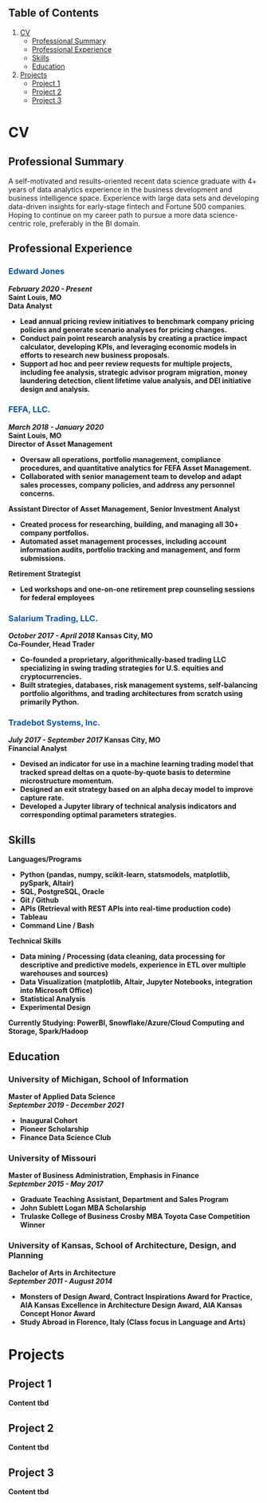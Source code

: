 ## Table of Contents
1. [CV](#cv)
    * [Professional Summary](#prof-summary)
    * [Professional Experience](#prof-experience)
    * [Skills](#skills)
    * [Education](#education)
2. [Projects](#projects)
    * [Project 1](#proj1)
    * [Project 2](#proj2)
    * [Project 3](#proj3)


# <a name="cv"></a>CV
## <a name="prof-summary"></a>Professional Summary
A self-motivated and results-oriented recent data science graduate with 4+ years of data analytics experience in the business development and business intelligence space. Experience with large data sets and developing data-driven insights for early-stage fintech and Fortune 500 companies. Hoping to continue on my career path to pursue a more data science-centric role, preferably in the BI domain.

## <a name="prof-experience"></a>Professional Experience
### <b><span style="color:#0C54A4">Edward Jones</span>
<i>February 2020 - Present</i><br/>
Saint Louis, MO <br/>
<b>Data Analyst</b>
- Lead annual pricing review initiatives to benchmark company pricing policies and generate scenario analyses for pricing changes.
- Conduct pain point research analysis by creating a practice impact calculator, developing KPIs, and leveraging economic models in efforts to research new business proposals.
- Support ad hoc and peer review requests for multiple projects, including fee analysis, strategic advisor program migration, money laundering detection, client lifetime value analysis, and DEI initiative design and analysis.


### <b><span style="color:#0C54A4">FEFA, LLC.</span>
<i>March 2018 - January 2020</i><br/>
Saint Louis, MO <br/>
<b>Director of Asset Management</b> <br/>
- Oversaw all operations, portfolio management, compliance procedures, and quantitative analytics for FEFA Asset Management.
- Collaborated with senior management team to develop and adapt sales processes, company policies, and address any personnel concerns.

<b>Assistant Director of Asset Management, Senior Investment Analyst</b> <br/>
- Created process for researching, building, and managing all 30+ company portfolios.
- Automated asset management processes, including account information audits, portfolio tracking and management, and form submissions.

<b>Retirement Strategist</b> <br/>
- Led workshops and one-on-one retirement prep counseling sessions for federal employees 

  
### <b><span style="color:#0C54A4">Salarium Trading, LLC.</span>
<i>October 2017 - April 2018</i>
Kansas City, MO <br/>
<b>Co-Founder, Head Trader</b>
- Co-founded a proprietary, algorithmically-based trading LLC specializing in swing trading strategies for U.S. equities and cryptocurrencies.
- Built strategies, databases, risk management systems, self-balancing portfolio algorithms, and trading architectures from scratch using primarily Python.


### <b><span style="color:#0C54A4">Tradebot Systems, Inc.</span>
<i>July 2017 - September 2017</i>
Kansas City, MO <br/>
<b>Financial Analyst</b>
- Devised an indicator for use in a machine learning trading model that tracked spread deltas on a quote-by-quote basis to determine microstructure momentum.
- Designed an exit strategy based on an alpha decay model to improve capture rate.
- Developed a Jupyter library of technical analysis indicators and corresponding optimal parameters strategies.

## <a name="skills"></a>Skills
<b>Languages/Programs</b>
- Python (pandas, numpy, scikit-learn, statsmodels, matplotlib, pySpark, Altair)
- SQL, PostgreSQL, Oracle
- Git / Github
- APIs (Retrieval with REST APIs into real-time production code)
- Tableau
- Command Line / Bash
  
<b>Technical Skills</b>
- Data mining / Processing (data cleaning, data processing for descriptive and predictive models, experience in ETL over multiple warehouses and sources)
- Data Visualization (matplotlib, Altair, Jupyter Notebooks, integration into Microsoft Office)
- Statistical Analysis
- Experimental Design
  
<b>Currently Studying:</b> PowerBI, Snowflake/Azure/Cloud Computing and Storage, Spark/Hadoop 

## <a name="education"></a>Education
### University of Michigan, School of Information
<b>Master of Applied Data Science</b><br/>
<i>September 2019 - December 2021</i>
- Inaugural Cohort
- Pioneer Scholarship
- Finance Data Science Club
  
### University of Missouri
<b>Master of Business Administration, Emphasis in Finance</b><br/>
<i>September 2015 -  May 2017</i>
- Graduate Teaching Assistant, Department and Sales Program
- John Sublett Logan MBA Scholarship
- Trulaske College of Business Crosby MBA Toyota Case Competition Winner
  
### University of Kansas, School of Architecture, Design, and Planning
<b>Bachelor of Arts in Architecture</b><br/>
<i>September 2011 -  August 2014</i>
- Monsters of Design Award, Contract Inspirations Award for Practice, AIA Kansas Excellence in Architecture Design Award, AIA Kansas Concept Honor Award
- Study Abroad in Florence, Italy (Class focus in Language and Arts)

# <a name="projects"></a>Projects
## <a name="proj1"></a>Project 1 
  Content tbd
  
## <a name="proj2"></a>Project 2
  Content tbd
  
## <a name="proj3"></a>Project 3
  Content tbd
<!--

## Table of Contents
<ol type="I">
    <li><a href="#1">CV</a></li>
    <ul>
        <li><a href="#1.1">1.1 Professional Summary</a></li>
        <li><a href="#1.2">1.2 Professional Experience</a></li>
        <li><a href="#1.3">1.3 Skills</a></li>
        <li><a href="#1.4">1.4 Education</a></li>
        <li><a href="#1.5">1.5 Awards & Other</a></li>
    </ul>
    <li><a href="#2">Project Samples</a></li>
    <ul>
        <li><a href="#2.1">2.1 TBD</a></li>
        <li><a href="#2.2">2.1 TBD</a></li>
</ol>    

## <a id="1"></a>CV
    
### <a id="1.1"></a>Professional Summary
A self-motivated and results-oriented recent data science graduate with 4+ years of data analytics experience in the business development and business intelligence space. Experience with large data sets and developing data-driven insights for early-stage fintech and Fortune 500 companies.

### <a id="1.2"></a>Professional Experience
#### <b>Edward Jones<b/>
